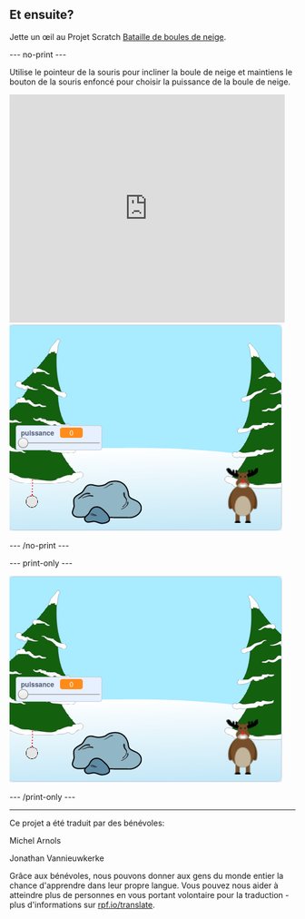 ## Et ensuite?

Jette un œil au Projet Scratch [Bataille de boules de neige](https://projects.raspberrypi.org/fr-FR/projects/snowball-fight).

--- no-print ---

Utilise le pointeur de la souris pour incliner la boule de neige et maintiens le bouton de la souris enfoncé pour choisir la puissance de la boule de neige.

<div class="scratch-preview">
  <iframe allowtransparency="true" width="485" height="402" src="https://scratch.mit.edu/projects/embed/302159331/?autostart=true" frameborder="0" scrolling="no"></iframe>
  <img src="images/snow-final.png">
</div>

--- /no-print ---

--- print-only ---

![projet terminé](images/snow-final.png)

--- /print-only ---


***
Ce projet a été traduit par des bénévoles:

Michel Arnols

Jonathan Vannieuwkerke

Grâce aux bénévoles, nous pouvons donner aux gens du monde entier la chance d'apprendre dans leur propre langue. Vous pouvez nous aider à atteindre plus de personnes en vous portant volontaire pour la traduction - plus d'informations sur [rpf.io/translate](https://rpf.io/translate).
